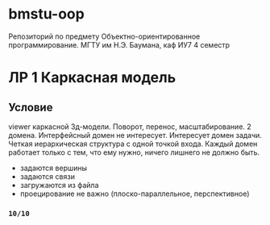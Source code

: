 # bmstu-oop
Репозиторий по предмету Объектно-ориентированное программирование. МГТУ им Н.Э. Баумана, каф ИУ7 4 семестр

# ЛР 1 Каркасная модель
## Условие
viewer каркасной 3д-модели. Поворот, перенос, масштабирование. 2 домена. Интерфейсный домен не интересует. Интересует домен задачи. Четкая иерархическая структура с одной точкой входа. Каждый домен работает только с тем, что ему нужно, ничего лишнего не должно быть.
- задаются вершины
- задаются связи
- загружаются из файла
- проецирование не важно (плоско-параллельное, перспективное)

### `10/10` 